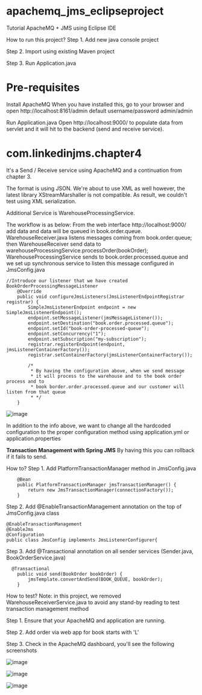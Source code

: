 # apachemq_jms_eclipseproject
Tutorial ApacheMQ + JMS using Eclipse IDE

How to run this project?
Step 1. Add new java console project

Step 2. Import using existing Maven project

Step 3. Run Application.java

Pre-requisites
==============
Install ApacheMQ
When you have installed this, go to your browser and open http://localhost:8161/admin
default username/password admin/admin

Run Application.java
Open http://localhost:9000/ to populate data from servlet and it will hit to the backend (send and receive service).

com.linkedinjms.chapter4
========================
It's a Send / Receive service using ApacheMQ and a continuation from chapter 3.

The format is using JSON.
We're about to use XML as well however, the latest library XStreamMarshaller is not compatible.
As result, we couldn't test using XML serialization.

Additional Service is WarehouseProcessingService.

The workflow is as below:
From the web interface http://localhost:9000/ add data and data will be queued in book.order.queue.
WarehouseReceiver.java listens messages coming from book.order.queue; then WarehouseReceiver send data to warehouseProcessingService.processOrder(bookOrder);
WarehouseProcessingService sends to book.order.processed.queue and we set up synchronous service to listen this message configured in JmsConfig.java
```
//Introduce our listener that we have created BookOrderProcessingMessageListener
	@Override
	public void configureJmsListeners(JmsListenerEndpointRegistrar registrar) {
		SimpleJmsListenerEndpoint endpoint = new SimpleJmsListenerEndpoint();
        endpoint.setMessageListener(jmsMessageListener());
        endpoint.setDestination("book.order.processed.queue");
        endpoint.setId("book-order-processed-queue");
        endpoint.setConcurrency("1");
        endpoint.setSubscription("my-subscription");
        registrar.registerEndpoint(endpoint, jmsListenerContainerFactory());
        registrar.setContainerFactory(jmsListenerContainerFactory());
		
		/*
		 * By having the configuration above, when we send message
		 * it will process to the warehouse and to the book order process and to 
		 * book border.order.processed.queue and our customer will listen from that queue
		 * */
	}
  ```
![image](https://user-images.githubusercontent.com/1523220/173213440-f44d3d27-1704-429a-a3db-7eac34023e27.png)

In addition to the info above, we want to change all the hardcoded configuration to the proper configuration method 
using application.yml or application.properties

<b>Transaction Management with Spring JMS</b>
By having this you can rollback if it fails to send.

How to?
Step 1. Add PlatformTransactionManager method in JmsConfig.java

```
	@Bean
	public PlatformTransactionManager jmsTransactionManager() {
		return new JmsTransactionManager(connectionFactory());
	}
```

Step 2. Add @EnableTransactionManagement annotation on the top of JmsConfig.java class
```
@EnableTransactionManagement
@EnableJms
@Configuration
public class JmsConfig implements JmsListenerConfigurer{
```

Step 3. Add @Transactional annotation on all sender services (Sender.java, BookOrderService.java)

```
  @Transactional
	public void send(BookOrder bookOrder) {
		jmsTemplate.convertAndSend(BOOK_QUEUE, bookOrder);
	}

```

How to test?
Note: in this project, we removed WarehouseReceiverService.java to avoid any stand-by reading to test transaction management method

Step 1. Ensure that your ApacheMQ and application are running.

Step 2. Add order via web app for book starts with 'L'

Step 3. Check in the ApacheMQ dashboard, you'll see the following screenshots

![image](https://user-images.githubusercontent.com/1523220/173228555-dd7d1c90-98e7-4c4c-ae9b-24df73efb93e.png)

![image](https://user-images.githubusercontent.com/1523220/173228568-aeb231a0-7a6e-401d-9213-c8486d95dc47.png)

![image](https://user-images.githubusercontent.com/1523220/173228581-947a8628-6f1b-42a8-9839-5887154576b7.png)


